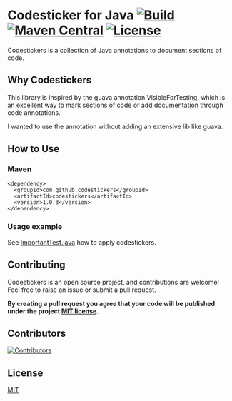 # Codesticker for Java [![Build](https://github.com/codestickers/codestickers-java/workflows/build/badge.svg)](https://github.com/codestickers/codestickers-java/actions) [![Maven Central](https://img.shields.io/maven-central/v/com.github.codestickers/codestickers.svg)](https://search.maven.org/#search%7Cga%7C1%7Ccodestickers) [![License](https://img.shields.io/badge/License-Apache%202.0-blue.svg)](https://www.apache.org/licenses/LICENSE-2.0.txt)

Codestickers is a collection of Java annotations to document sections of code.

## Why Codestickers
This library is inspired by the guava annotation VisibleForTesting, which is an excellent
way to mark sections of code or add documentation through code annotations.

I wanted to use the annotation without adding an extensive lib like guava.

## How to Use

### Maven
```
<dependency>
  <groupId>com.github.codestickers</groupId>
  <artifactId>codestickers</artifactId>
  <version>1.0.3</version>
</dependency>
```

### Usage example

See [ImportantTest.java](./src/test/java/com/github/codestickers/ImportantTest.java) how to apply codestickers.

## Contributing
Codestickers is an open source project, and contributions are welcome! Feel free to raise an issue or submit a pull request.

__By creating a pull request you agree that your code will be published under the project [MIT license](./license.txt).__

## Contributors

[![Contributors](https://contrib.rocks/image?repo=codestickers/codestickers-java)](https://github.com/codestickers/codestickers-java/graphs/contributors)

## License
[MIT](license.txt)
